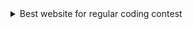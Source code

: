 

<details>
<summary>Best website for regular coding contest</summary>
<br>
Official Website- <br>
https://clist.by/<br>

</details>
